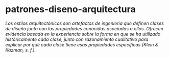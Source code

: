 # patrones-diseno-arquitectura
_Los estilos arquitectónicos son artefactos de ingeniería que definen clases de diseño junto con las propiedades conocidas asociadas a ellos. Ofrecen evidencia basada en la experiencia sobre la forma en que se ha utilizado históricamente cada clase, junto con razonamiento cualitativo para explicar por qué cada clase tiene esas propiedades específicas (Klein & Kazman, s. f.)._